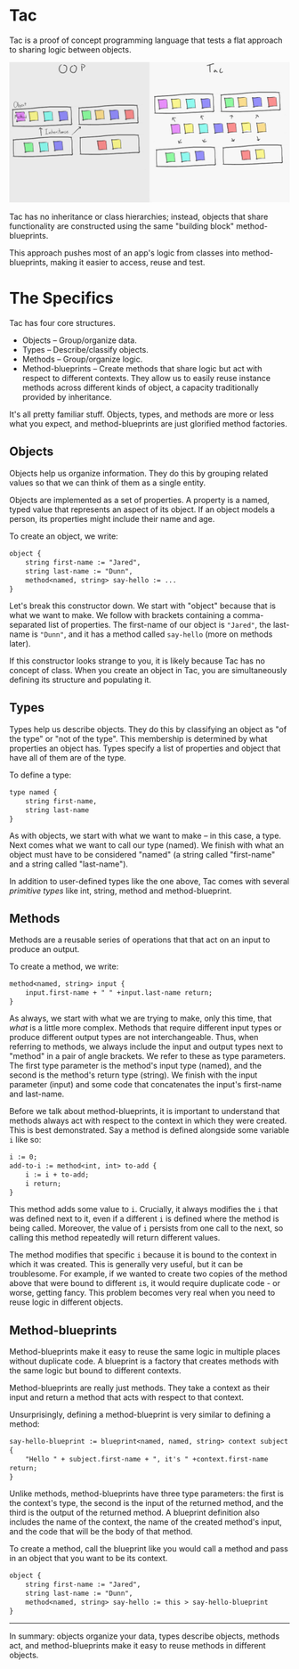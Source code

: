 # Tac

Tac is a proof of concept programming language that tests a flat approach to sharing logic between objects.

![Tac reuse model](https://raw.githubusercontent.com/Prototypist1/Tac/master/tac-reuse-model.png)

Tac has no inheritance or class hierarchies; instead, objects that share functionality are constructed using the same "building block" method-blueprints.

This approach pushes most of an app's logic from classes into method-blueprints, making it easier to access, reuse and test.

# The Specifics

Tac has four core structures.

- Objects – Group/organize data.
- Types – Describe/classify objects.
- Methods – Group/organize logic.
- Method-blueprints – Create methods that share logic but act with respect to different contexts. They allow us to easily reuse instance methods across different kinds of object, a capacity traditionally provided by inheritance.

It's all pretty familiar stuff. Objects, types, and methods are more or less what you expect, and method-blueprints are just glorified method factories.

## Objects

Objects help us organize information. They do this by grouping related values so that we can think of them as a single entity.

Objects are implemented as a set of properties. A property is a named, typed value that represents an aspect of its object. If an object models a person, its properties might include their name and age.

To create an object, we write:
```
object {
    string first-name := "Jared",
    string last-name := "Dunn",
    method<named, string> say-hello := ...
}
```
Let's break this constructor down. We start with "object" because that is what we want to make. We follow with brackets containing a comma-separated list of properties. The first-name of our object is `"Jared"`, the last-name is `"Dunn"`, and it has a method called `say-hello` (more on methods later).

If this constructor looks strange to you, it is likely because Tac has no concept of class. When you create an object in Tac, you are simultaneously defining its structure and populating it.

## Types

Types help us describe objects. They do this by classifying an object as "of the type" or "not of the type". This membership is determined by what properties an object has. Types specify a list of properties and object that have all of them are of the type.  

To define a type:
```
type named {
    string first-name,
    string last-name
}
```
As with objects, we start with what we want to make – in this case, a type. Next comes what we want to call our type (named). We finish with what an object must have to be considered "named" (a string called "first-name" and a string called "last-name").

In addition to user-defined types like the one above, Tac comes with several _primitive types_ like int, string, method and method-blueprint.

## Methods

Methods are a reusable series of operations that that act on an input to produce an output.

To create a method, we write:
```
method<named, string> input {
    input.first-name + " " +input.last-name return;
}
```
As always, we start with what we are trying to make, only this time, that _what_ is a little more complex. Methods that require different input types or produce different output types are not interchangeable. Thus, when referring to methods, we always include the input and output types next to "method" in a pair of angle brackets. We refer to these as type parameters. The first type parameter is the method's input type (named), and the second is the method's return type (string). We finish with the input parameter (input) and some code that concatenates the input's first-name and last-name.

Before we talk about method-blueprints, it is important to understand that methods always act with respect to the context in which they were created. This is best demonstrated. Say a method is defined alongside some variable `i` like so:
```
i := 0;
add-to-i := method<int, int> to-add {
    i := i + to-add;
    i return;
}
```
This method adds some value to `i`. Crucially, it always modifies the `i` that was defined next to it, even if a different `i` is defined where the method is being called. Moreover, the value of `i` persists from one call to the next, so calling this method repeatedly will return different values.

The method modifies that specific `i` because it is bound to the context in which it was created. This is generally very useful, but it can be troublesome. For example, if we wanted to create two copies of the method above that were bound to different `i`s, it would require duplicate code - or worse, getting fancy. This problem becomes very real when you need to reuse logic in different objects.

## Method-blueprints

Method-blueprints make it easy to reuse the same logic in multiple places without duplicate code. A blueprint is a factory that creates methods with the same logic but bound to different contexts.

Method-blueprints are really just methods. They take a context as their input and return a method that acts with respect to that context.

Unsurprisingly, defining a method-blueprint is very similar to defining a method:
```
say-hello-blueprint := blueprint<named, named, string> context subject {
    "Hello " + subject.first-name + ", it's " +context.first-name return;
}
```
Unlike methods, method-blueprints have three type parameters: the first is the context's type, the second is the input of the returned method, and the third is the output of the returned method. A blueprint definition also includes the name of the context, the name of the created method's input, and the code that will be the body of that method.

To create a method, call the blueprint like you would call a method and pass in an object that you want to be its context.

```
object {
    string first-name := "Jared",
    string last-name := "Dunn",
    method<named, string> say-hello := this > say-hello-blueprint
}
```
---

In summary: objects organize your data, types describe objects, methods act, and method-blueprints make it easy to reuse methods in different objects.